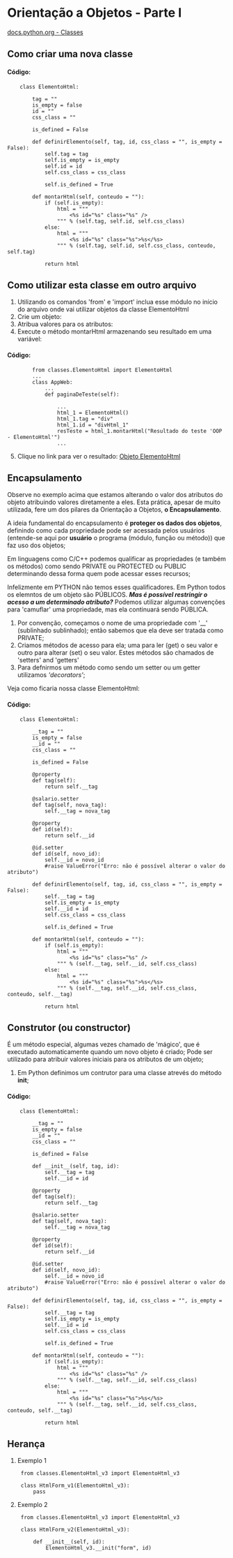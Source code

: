 # Orientação a Objetos - Parte I

[docs.python.org - Classes](https://docs.python.org/pt-br/3/tutorial/classes.html)

## Como criar uma nova classe

#### Código:

        class ElementoHtml:

            tag = ""
            is_empty = false
            id = ""
            css_class = ""

            is_defined = False

            def definirElemento(self, tag, id, css_class = "", is_empty = False):
                self.tag = tag
                self.is_empty = is_empty
                self.id = id
                self.css_class = css_class

                self.is_defined = True

            def montarHtml(self, conteudo = ""):
                if (self.is_empty):
                    html = """
                        <%s id="%s" class="%s" />
                    """ % (self.tag, self.id, self.css_class)
                else:
                    html = """
                        <%s id="%s" class="%s">%s</%s>
                    """ % (self.tag, self.id, self.css_class, conteudo, self.tag)

                return html

## Como utilizar esta classe em outro arquivo

1. Utilizando os comandos 'from' e 'import' inclua esse módulo no início do arquivo onde vai utilizar objetos da classe ElementoHtml
2. Crie um objeto:
3. Atribua valores para os atributos:
4. Execute o método montarHtml armazenando seu resultado em uma variável:

#### Código:

            from classes.ElementoHtml import ElementoHtml
            ...
            class AppWeb:
                ...
                def paginaDeTeste(self):

                    ...
                    html_1 = ElementoHtml()
                    html_1.tag = "div"
                    html_1.id = "divHtml_1"
                    resTeste = html_1.montarHtml("Resultado do teste 'OOP - ElementoHtml'")
                    ...

5. Clique no link para ver o resultado: [Objeto ElementoHtml](paginaDeTestes?teste=2)

## Encapsulamento

Observe no exemplo acima que estamos alterando o valor dos atributos do objeto atribuindo valores diretamente a eles.
Esta prática, apesar de muito utilizada, fere um dos pilares da Orientação a Objetos, **o Encapsulamento**.

A ideia fundamental do encapsulamento é **proteger os dados dos objetos**, definindo como cada propriedade pode ser acessada pelos usuários (entende-se aqui por **usuário** o programa (módulo, função ou método)) que faz uso dos objetos;

Em linguagens como C/C++ podemos qualificar as propriedades (e também os métodos) como sendo PRIVATE ou PROTECTED ou PUBLIC determinando dessa forma quem pode acessar esses recursos;

Infelizmente em PYTHON não temos esses qualificadores. Em Python todos os elemntos de um objeto são PÚBLICOS.
***Mas é possível restringir o acesso a um determinado atributo?***
Podemos utilizar algumas convenções para 'camuflar' uma propriedade, mas ela continuará sendo PÚBLICA.

1. Por convenção, começamos o nome de uma propriedade com '__' (sublinhado sublinhado); então sabemos que ela deve ser tratada como PRIVATE;
2. Criamos métodos de acesso para ela; uma para ler (get) o seu valor e outro para alterar (set) o seu valor. Estes métodos são chamados de 'setters' and 'getters'
3. Para defnirmos um método como sendo um setter ou um getter utilizamos *'decorators'*;

Veja como ficaria nossa classe ElementoHtml:

#### Código:

        class ElementoHtml:

            __tag = ""
            is_empty = false
            __id = ""
            css_class = ""

            is_defined = False

            @property
            def tag(self):
                return self.__tag

            @salario.setter
            def tag(self, nova_tag):
                self.__tag = nova_tag

            @property
            def id(self):
                return self.__id

            @id.setter
            def id(self, novo_id):
                self.__id = novo_id
                #raise ValueError("Erro: não é possível alterar o valor do atributo")

            def definirElemento(self, tag, id, css_class = "", is_empty = False):
                self.__tag = tag
                self.is_empty = is_empty
                self.__id = id
                self.css_class = css_class

                self.is_defined = True

            def montarHtml(self, conteudo = ""):
                if (self.is_empty):
                    html = """
                        <%s id="%s" class="%s" />
                    """ % (self.__tag, self.__id, self.css_class)
                else:
                    html = """
                        <%s id="%s" class="%s">%s</%s>
                    """ % (self.__tag, self.__id, self.css_class, conteudo, self.__tag)

                return html

## Construtor (ou constructor)

É um método especial, algumas vezes chamado de 'mágico', que é executado automaticamente quando um novo objeto é criado;
Pode ser utilizado para atribuir valores iniciais para os atributos de um objeto;

1. Em Python definimos um contrutor para uma classe atrevés do método __init__;

#### Código:

        class ElementoHtml:

            __tag = ""
            is_empty = false
            __id = ""
            css_class = ""

            is_defined = False

            def __init__(self, tag, id):
                self.__tag = tag
                self.__id = id

            @property
            def tag(self):
                return self.__tag

            @salario.setter
            def tag(self, nova_tag):
                self.__tag = nova_tag

            @property
            def id(self):
                return self.__id

            @id.setter
            def id(self, novo_id):
                self.__id = novo_id
                #raise ValueError("Erro: não é possível alterar o valor do atributo")

            def definirElemento(self, tag, id, css_class = "", is_empty = False):
                self.__tag = tag
                self.is_empty = is_empty
                self.__id = id
                self.css_class = css_class

                self.is_defined = True

            def montarHtml(self, conteudo = ""):
                if (self.is_empty):
                    html = """
                        <%s id="%s" class="%s" />
                    """ % (self.__tag, self.__id, self.css_class)
                else:
                    html = """
                        <%s id="%s" class="%s">%s</%s>
                    """ % (self.__tag, self.__id, self.css_class, conteudo, self.__tag)

                return html



## Herança

1. Exemplo 1

        from classes.ElementoHtml_v3 import ElementoHtml_v3

        class HtmlForm_v1(ElementoHtml_v3):
            pass

2. Exemplo 2

        from classes.ElementoHtml_v3 import ElementoHtml_v3

        class HtmlForm_v2(ElementoHtml_v3):

            def __init__(self, id):
                ElementoHtml_v3.__init("form", id)
